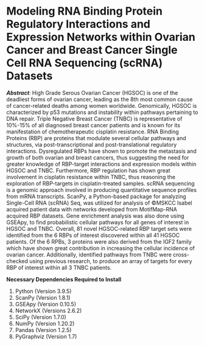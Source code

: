 # Modeling RNA Binding Protein Regulatory Interactions and Expression Networks within Ovarian Cancer and Breast Cancer Single Cell RNA Sequencing (scRNA) Datasets

**_Abstract_**: High Grade Serous Ovarian Cancer (HGSOC) is one of the deadliest forms of ovarian cancer, leading as the 8th most common cause of cancer-related deaths among women worldwide. Genomically, HGSOC is characterized by p53 mutations and instability within pathways pertaining to DNA repair. Triple Negative Breast Cancer (TNBC) is representative of 10%-15% of all diagnosed breast cancer patients and is known for its manifestation of chemotherapeutic cisplatin resistance. RNA Binding Proteins (RBP) are proteins that modulate several cellular pathways and structures, via post-transcriptional and post-translational regulatory interactions. Dysregulated RBPs have shown to promote the metastasis and growth of both ovarian and breast cancers, thus suggesting the need for greater knowledge of RBP-target interactions and expression models within HGSOC and TNBC. Furthermore, RBP regulation has shown great involvement in cisplatin resistance within TNBC, thus reasoning the exploration of RBP-targets in cisplatin-treated samples. scRNA sequencing is a genomic approach involved in producing quantitative sequence profiles from mRNA transcripts. ScanPy, a Python-based package for analyzing Single-Cell RNA (scRNA) Seq, was utilized for analysis of ©MSKCC Isabel acquired patient data with networks developed from MotifMap-RNA acquired RBP datasets. Gene enrichment analysis was also done using GSEApy, to find probabilistic cellular pathways for all genes of interest in HGSOC and TNBC. Overall, 81 novel HGSOC-related RBP target sets were identified from the 6 RBPs of interest discovered within all 41 HGSOC patients. Of the 6 RPBs, 3 proteins were also derived from the IGF2 family which have shown great contribution in increasing the cellular incidence of ovarian cancer. Additionally, identified pathways from TNBC were cross-checked using previous research, to produce an array of targets for every RBP of interest within all 3 TNBC patients.

**Necessary Dependencies Required to Install**
1. Python (Version 3.9.5)
2. ScanPy (Version 1.8.1)
3. GSEApy (Version 0.10.5)
4. NetworkX (Versions 2.6.2)
5. SciPy (Version 1.7.0)
6. NumPy (Version 1.20.2)
7. Pandas (Version 1.2.5)
8. PyGraphviz (Version 1.7)
